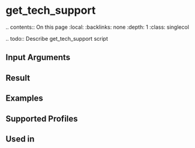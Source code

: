 

# get_tech_support

.. contents:: On this page
    :local:
    :backlinks: none
    :depth: 1
    :class: singlecol

.. todo::
    Describe get_tech_support script

Input Arguments
---------------

Result
------

Examples
--------

Supported Profiles
------------------

Used in
-------
